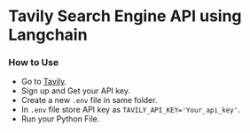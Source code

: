# Tavily Search Engine API using Langchain

### How to Use
- Go to [Tavily](https://tavily.com/).
- Sign up and Get your API key.
- Create a new `.env` file in same folder.
- In `.env` file store API key as `TAVILY_API_KEY='Your_api_key'`.
- Run your Python File.
